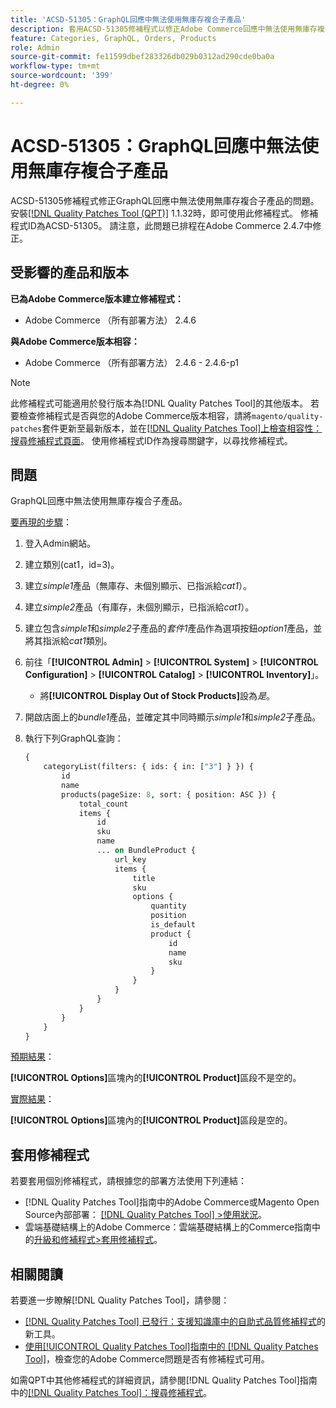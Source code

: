 ```yaml
---
title: 'ACSD-51305：GraphQL回應中無法使用無庫存複合子產品'
description: 套用ACSD-51305修補程式以修正Adobe Commerce回應中無法使用無庫存複合子產品的GraphQL問題。
feature: Categories, GraphQL, Orders, Products
role: Admin
source-git-commit: fe11599dbef283326db029b0312ad290cde0ba0a
workflow-type: tm+mt
source-wordcount: '399'
ht-degree: 0%

---
```


# ACSD-51305：GraphQL回應中無法使用無庫存複合子產品

ACSD-51305修補程式修正GraphQL回應中無法使用無庫存複合子產品的問題。 安裝[[!DNL Quality Patches Tool (QPT)]](https://experienceleague.adobe.com/en/docs/commerce-knowledge-base/kb/announcements/commerce-announcements/magento-quality-patches-released-new-tool-to-self-serve-quality-patches) 1.1.32時，即可使用此修補程式。 修補程式ID為ACSD-51305。 請注意，此問題已排程在Adobe Commerce 2.4.7中修正。

## 受影響的產品和版本

**已為Adobe Commerce版本建立修補程式：**

* Adobe Commerce （所有部署方法） 2.4.6

**與Adobe Commerce版本相容：**

* Adobe Commerce （所有部署方法） 2.4.6 - 2.4.6-p1

>[!NOTE]
>
>此修補程式可能適用於發行版本為[!DNL Quality Patches Tool]的其他版本。 若要檢查修補程式是否與您的Adobe Commerce版本相容，請將`magento/quality-patches`套件更新至最新版本，並在[[!DNL Quality Patches Tool]上檢查相容性：搜尋修補程式頁面](https://experienceleague.adobe.com/tools/commerce-quality-patches/index.html)。 使用修補程式ID作為搜尋關鍵字，以尋找修補程式。

## 問題

GraphQL回應中無法使用無庫存複合子產品。

<u>要再現的步驟</u>：

1. 登入Admin網站。
1. 建立類別(cat1，id=3)。
1. 建立&#x200B;*simple1*&#x200B;產品（無庫存、未個別顯示、已指派給&#x200B;*cat1*）。
1. 建立&#x200B;*simple2*&#x200B;產品（有庫存，未個別顯示，已指派給&#x200B;*cat1*）。
1. 建立包含&#x200B;*simple1*&#x200B;和&#x200B;*simple2*&#x200B;子產品的&#x200B;*套件1*&#x200B;產品作為選項按鈕&#x200B;*option1*&#x200B;產品，並將其指派給&#x200B;*cat1*&#x200B;類別。
1. 前往「**[!UICONTROL Admin]** > **[!UICONTROL System]** > **[!UICONTROL Configuration]** > **[!UICONTROL Catalog]** > **[!UICONTROL Inventory]**」。

   * 將&#x200B;**[!UICONTROL Display Out of Stock Products]**&#x200B;設為&#x200B;*是*。

1. 開啟店面上的&#x200B;*bundle1*&#x200B;產品，並確定其中同時顯示&#x200B;*simple1*&#x200B;和&#x200B;*simple2*&#x200B;子產品。
1. 執行下列GraphQL查詢：

   ```GraphQL
   {
       categoryList(filters: { ids: { in: ["3"] } }) {
           id
           name
           products(pageSize: 8, sort: { position: ASC }) {
               total_count
               items {
                   id
                   sku
                   name
                   ... on BundleProduct {
                       url_key
                       items {
                           title
                           sku
                           options {
                               quantity
                               position
                               is_default
                               product {
                                   id
                                   name
                                   sku
                               }
                           }
                       }
                   }
               }
           }
       }
   }
   ```

<u>預期結果</u>：

**[!UICONTROL Options]**&#x200B;區塊內的&#x200B;**[!UICONTROL Product]**&#x200B;區段不是空的。

<u>實際結果</u>：

**[!UICONTROL Options]**&#x200B;區塊內的&#x200B;**[!UICONTROL Product]**&#x200B;區段是空的。

## 套用修補程式

若要套用個別修補程式，請根據您的部署方法使用下列連結：

* [!DNL Quality Patches Tool]指南中的Adobe Commerce或Magento Open Source內部部署： [[!DNL Quality Patches Tool] >使用狀況](/help/tools/quality-patches-tool/usage.md)。
* 雲端基礎結構上的Adobe Commerce：雲端基礎結構上的Commerce指南中的[升級和修補程式>套用修補程式](https://experienceleague.adobe.com/docs/commerce-cloud-service/user-guide/develop/upgrade/apply-patches.html)。

## 相關閱讀

若要進一步瞭解[!DNL Quality Patches Tool]，請參閱：

* [[!DNL Quality Patches Tool] 已發行：支援知識庫中的自助式品質修補程式](https://experienceleague.adobe.com/en/docs/commerce-knowledge-base/kb/announcements/commerce-announcements/magento-quality-patches-released-new-tool-to-self-serve-quality-patches)的新工具。
* [使用[!UICONTROL Quality Patches Tool]指南中的 [!DNL Quality Patches Tool]](/help/tools/quality-patches-tool/patches-available-in-qpt/check-patch-for-magento-issue-with-magento-quality-patches.md)，檢查您的Adobe Commerce問題是否有修補程式可用。


如需QPT中其他修補程式的詳細資訊，請參閱[!DNL Quality Patches Tool]指南中的[[!DNL Quality Patches Tool]：搜尋修補程式](https://experienceleague.adobe.com/tools/commerce-quality-patches/index.html)。
